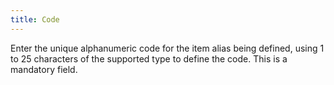 ```yaml
---
title: Code
---
```



Enter the unique alphanumeric code for the item alias being defined, using 1 to 25 characters of the supported type to define the code. This is a mandatory field.

